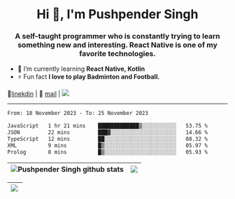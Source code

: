 <h1 align="center">Hi 👋, I'm Pushpender Singh</h1>
<h3 align="center">A self-taught programmer who is constantly trying to learn something new and interesting. React Native is one of my favorite technologies.</h3>

- 🌱 I’m currently learning **React Native, Kotlin**
- ⚡ Fun fact **I love to play Badminton and Football.**

👔[linekdin](https://www.linkedin.com/in/pushpender-singh-240061202/) | 📧 [mail](mailto:pushpendersingh694@gmail.com) | ![](https://komarev.com/ghpvc/?username=pushpender-singh-ap&color=blue)


---

<!--START_SECTION:waka-->

```txt
From: 18 November 2023 - To: 25 November 2023

JavaScript   1 hr 21 mins    █████████████▒░░░░░░░░░░░   53.75 %
JSON         22 mins         ███▓░░░░░░░░░░░░░░░░░░░░░   14.66 %
TypeScript   12 mins         ██░░░░░░░░░░░░░░░░░░░░░░░   08.32 %
XML          9 mins          █▒░░░░░░░░░░░░░░░░░░░░░░░   05.97 %
Prolog       8 mins          █▒░░░░░░░░░░░░░░░░░░░░░░░   05.93 %
```

<!--END_SECTION:waka-->

| <a><img align="center" src="https://github-readme-stats-iota-ecru-15.vercel.app/api?username=pushpender-singh-ap&show_icons=true&include_all_commits=true&theme=buefy&hide_border=true" alt="Pushpender Singh github stats" /></a> | <a><img align="center" src="https://github-readme-stats-iota-ecru-15.vercel.app/api/top-langs/?username=pushpender-singh-ap&layout=compact&theme=buefy&hide_border=true" /></a> |
| ------------- | ------------- |

| <a> <img align="left" src="https://github-readme-streak-stats.herokuapp.com/?user=pushpender-singh-ap" /></br> </a> |
| ------------- |
